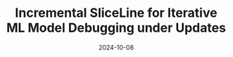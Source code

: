 ---
title: 'Incremental SliceLine for Iterative ML Model Debugging under Updates'
collection: publications
permalink: /publications/2024-10-08-inc-sliceline
date: 2024-10-08
venue: 'BTW 2025'
link: ''
citation: 'Frederic Caspar Zoepffel, Christina Dionysio, Matthias Boehm. Incremental SliceLine for Iterative ML Model Debugging under Updates, BTW 2025'
---